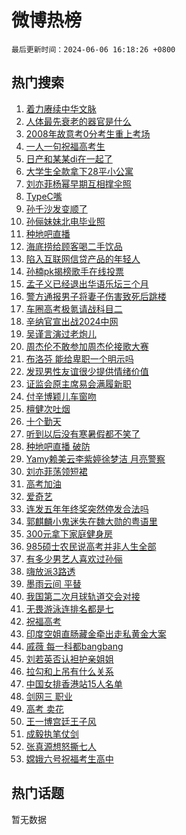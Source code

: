 # 微博热榜

`最后更新时间：2024-06-06 16:18:26 +0800`

## 热门搜索

1. [着力赓续中华文脉](https://m.weibo.cn/search?containerid=100103type%3D1%26t%3D10%26q%3D%23%E7%9D%80%E5%8A%9B%E8%B5%93%E7%BB%AD%E4%B8%AD%E5%8D%8E%E6%96%87%E8%84%89%23&stream_entry_id=51&isnewpage=1&extparam=seat%3D1%26stream_entry_id%3D51%26c_type%3D51%26pos%3D0%26cate%3D10103%26dgr%3D0%26q%3D%2523%25E7%259D%2580%25E5%258A%259B%25E8%25B5%2593%25E7%25BB%25AD%25E4%25B8%25AD%25E5%258D%258E%25E6%2596%2587%25E8%2584%2589%2523%26filter_type%3Drealtimehot%26display_time%3D1717661905%26pre_seqid%3D171766190550901353459)
1. [人体最先衰老的器官是什么](https://m.weibo.cn/search?containerid=100103type%3D1%26t%3D10%26q%3D%23%E4%BA%BA%E4%BD%93%E6%9C%80%E5%85%88%E8%A1%B0%E8%80%81%E7%9A%84%E5%99%A8%E5%AE%98%E6%98%AF%E4%BB%80%E4%B9%88%23&stream_entry_id=31&isnewpage=1&extparam=seat%3D1%26c_type%3D31%26pos%3D0%26cate%3D5001%26lcate%3D5001%26stream_entry_id%3D31%26band_rank%3D1%26flag%3D2%26q%3D%2523%25E4%25BA%25BA%25E4%25BD%2593%25E6%259C%2580%25E5%2585%2588%25E8%25A1%25B0%25E8%2580%2581%25E7%259A%2584%25E5%2599%25A8%25E5%25AE%2598%25E6%2598%25AF%25E4%25BB%2580%25E4%25B9%2588%2523%26dgr%3D0%26realpos%3D1%26filter_type%3Drealtimehot%26display_time%3D1717661905%26pre_seqid%3D171766190550901353459)
1. [2008年故意考0分考生重上考场](https://m.weibo.cn/search?containerid=100103type%3D1%26t%3D10%26q%3D%232008%E5%B9%B4%E6%95%85%E6%84%8F%E8%80%830%E5%88%86%E8%80%83%E7%94%9F%E9%87%8D%E4%B8%8A%E8%80%83%E5%9C%BA%23&stream_entry_id=31&isnewpage=1&extparam=seat%3D1%26c_type%3D31%26pos%3D1%26cate%3D5001%26lcate%3D5001%26stream_entry_id%3D31%26band_rank%3D2%26flag%3D2%26q%3D%25232008%25E5%25B9%25B4%25E6%2595%2585%25E6%2584%258F%25E8%2580%25830%25E5%2588%2586%25E8%2580%2583%25E7%2594%259F%25E9%2587%258D%25E4%25B8%258A%25E8%2580%2583%25E5%259C%25BA%2523%26dgr%3D0%26realpos%3D2%26filter_type%3Drealtimehot%26display_time%3D1717661905%26pre_seqid%3D171766190550901353459)
1. [一人一句祝福高考生](https://m.weibo.cn/search?containerid=100103type%3D1%26t%3D10%26q%3D%23%E4%B8%80%E4%BA%BA%E4%B8%80%E5%8F%A5%E7%A5%9D%E7%A6%8F%E9%AB%98%E8%80%83%E7%94%9F%23&stream_entry_id=31&isnewpage=1&extparam=seat%3D1%26c_type%3D31%26pos%3D2%26cate%3D5001%26lcate%3D5001%26stream_entry_id%3D31%26band_rank%3D3%26flag%3D16%26q%3D%2523%25E4%25B8%2580%25E4%25BA%25BA%25E4%25B8%2580%25E5%258F%25A5%25E7%25A5%259D%25E7%25A6%258F%25E9%25AB%2598%25E8%2580%2583%25E7%2594%259F%2523%26dgr%3D0%26realpos%3D3%26filter_type%3Drealtimehot%26display_time%3D1717661905%26pre_seqid%3D171766190550901353459)
1. [日产和某某di在一起了](https://m.weibo.cn/search?containerid=100103type%3D1%26t%3D10%26q%3D%23%E6%97%A5%E4%BA%A7%E5%92%8C%E6%9F%90%E6%9F%90di%E5%9C%A8%E4%B8%80%E8%B5%B7%E4%BA%86%23&stream_entry_id=31&isnewpage=1&extparam=seat%3D1%26c_type%3D31%26pos%3D3%26cate%3D5001%26lcate%3D5001%26stream_entry_id%3D31%26filter_type%3Drealtimehot%26band_rank%3D4%26is_ad_pos%3D1%26q%3D%2523%25E6%2597%25A5%25E4%25BA%25A7%25E5%2592%258C%25E6%259F%2590%25E6%259F%2590di%25E5%259C%25A8%25E4%25B8%2580%25E8%25B5%25B7%25E4%25BA%2586%2523%26dgr%3D0%26topic_ad%3D1%26adid%3D240620%26display_time%3D1717661905%26pre_seqid%3D171766190550901353459)
1. [大学生全款拿下28平小公寓](https://m.weibo.cn/search?containerid=100103type%3D1%26t%3D10%26q%3D%23%E5%A4%A7%E5%AD%A6%E7%94%9F%E5%85%A8%E6%AC%BE%E6%8B%BF%E4%B8%8B28%E5%B9%B3%E5%B0%8F%E5%85%AC%E5%AF%93%23&stream_entry_id=31&isnewpage=1&extparam=seat%3D1%26c_type%3D31%26pos%3D4%26cate%3D5001%26lcate%3D5001%26stream_entry_id%3D31%26band_rank%3D4%26flag%3D2%26q%3D%2523%25E5%25A4%25A7%25E5%25AD%25A6%25E7%2594%259F%25E5%2585%25A8%25E6%25AC%25BE%25E6%258B%25BF%25E4%25B8%258B28%25E5%25B9%25B3%25E5%25B0%258F%25E5%2585%25AC%25E5%25AF%2593%2523%26dgr%3D0%26realpos%3D4%26filter_type%3Drealtimehot%26display_time%3D1717661905%26pre_seqid%3D171766190550901353459)
1. [刘亦菲杨幂早期互相撑伞照](https://m.weibo.cn/search?containerid=100103type%3D1%26t%3D10%26q%3D%23%E5%88%98%E4%BA%A6%E8%8F%B2%E6%9D%A8%E5%B9%82%E6%97%A9%E6%9C%9F%E4%BA%92%E7%9B%B8%E6%92%91%E4%BC%9E%E7%85%A7%23&stream_entry_id=31&isnewpage=1&extparam=seat%3D1%26c_type%3D31%26pos%3D5%26cate%3D5001%26lcate%3D5001%26stream_entry_id%3D31%26band_rank%3D5%26flag%3D1%26q%3D%2523%25E5%2588%2598%25E4%25BA%25A6%25E8%258F%25B2%25E6%259D%25A8%25E5%25B9%2582%25E6%2597%25A9%25E6%259C%259F%25E4%25BA%2592%25E7%259B%25B8%25E6%2592%2591%25E4%25BC%259E%25E7%2585%25A7%2523%26dgr%3D0%26realpos%3D5%26filter_type%3Drealtimehot%26display_time%3D1717661905%26pre_seqid%3D171766190550901353459)
1. [TypeC嘴](https://m.weibo.cn/search?containerid=100103type%3D1%26t%3D10%26q%3D%23TypeC%E5%98%B4%23&stream_entry_id=31&isnewpage=1&extparam=seat%3D1%26c_type%3D31%26pos%3D6%26cate%3D5001%26lcate%3D5001%26stream_entry_id%3D31%26band_rank%3D6%26flag%3D1%26q%3D%2523TypeC%25E5%2598%25B4%2523%26dgr%3D0%26realpos%3D6%26filter_type%3Drealtimehot%26display_time%3D1717661905%26pre_seqid%3D171766190550901353459)
1. [孙千沙发变顺了](https://m.weibo.cn/search?containerid=100103type%3D1%26t%3D10%26q%3D%23%E5%AD%99%E5%8D%83%E6%B2%99%E5%8F%91%E5%8F%98%E9%A1%BA%E4%BA%86%23&stream_entry_id=31&isnewpage=1&extparam=seat%3D1%26c_type%3D31%26pos%3D7%26cate%3D5001%26lcate%3D5001%26stream_entry_id%3D31%26filter_type%3Drealtimehot%26band_rank%3D7%26is_ad_pos%3D1%26q%3D%2523%25E5%25AD%2599%25E5%258D%2583%25E6%25B2%2599%25E5%258F%2591%25E5%258F%2598%25E9%25A1%25BA%25E4%25BA%2586%2523%26dgr%3D0%26topic_ad%3D1%26adid%3D240649%26display_time%3D1717661905%26pre_seqid%3D171766190550901353459)
1. [孙俪妹妹北电毕业照](https://m.weibo.cn/search?containerid=100103type%3D1%26t%3D10%26q%3D%23%E5%AD%99%E4%BF%AA%E5%A6%B9%E5%A6%B9%E5%8C%97%E7%94%B5%E6%AF%95%E4%B8%9A%E7%85%A7%23&stream_entry_id=31&isnewpage=1&extparam=seat%3D1%26c_type%3D31%26pos%3D8%26cate%3D5001%26lcate%3D5001%26stream_entry_id%3D31%26band_rank%3D7%26flag%3D1%26q%3D%2523%25E5%25AD%2599%25E4%25BF%25AA%25E5%25A6%25B9%25E5%25A6%25B9%25E5%258C%2597%25E7%2594%25B5%25E6%25AF%2595%25E4%25B8%259A%25E7%2585%25A7%2523%26dgr%3D0%26realpos%3D7%26filter_type%3Drealtimehot%26display_time%3D1717661905%26pre_seqid%3D171766190550901353459)
1. [种地吧直播](https://m.weibo.cn/search?containerid=100103type%3D1%26t%3D10%26q%3D%E7%A7%8D%E5%9C%B0%E5%90%A7%E7%9B%B4%E6%92%AD&stream_entry_id=31&isnewpage=1&extparam=seat%3D1%26c_type%3D31%26pos%3D9%26cate%3D5001%26lcate%3D5001%26stream_entry_id%3D31%26band_rank%3D8%26flag%3D0%26q%3D%25E7%25A7%258D%25E5%259C%25B0%25E5%2590%25A7%25E7%259B%25B4%25E6%2592%25AD%26dgr%3D0%26realpos%3D8%26filter_type%3Drealtimehot%26display_time%3D1717661905%26pre_seqid%3D171766190550901353459)
1. [海底捞给顾客喝二手饮品](https://m.weibo.cn/search?containerid=100103type%3D1%26t%3D10%26q%3D%23%E6%B5%B7%E5%BA%95%E6%8D%9E%E7%BB%99%E9%A1%BE%E5%AE%A2%E5%96%9D%E4%BA%8C%E6%89%8B%E9%A5%AE%E5%93%81%23&stream_entry_id=31&isnewpage=1&extparam=seat%3D1%26c_type%3D31%26pos%3D10%26cate%3D5001%26lcate%3D5001%26stream_entry_id%3D31%26band_rank%3D9%26flag%3D2%26q%3D%2523%25E6%25B5%25B7%25E5%25BA%2595%25E6%258D%259E%25E7%25BB%2599%25E9%25A1%25BE%25E5%25AE%25A2%25E5%2596%259D%25E4%25BA%258C%25E6%2589%258B%25E9%25A5%25AE%25E5%2593%2581%2523%26dgr%3D0%26realpos%3D9%26filter_type%3Drealtimehot%26display_time%3D1717661905%26pre_seqid%3D171766190550901353459)
1. [陷入互联网信贷产品的年轻人](https://m.weibo.cn/search?containerid=100103type%3D1%26t%3D10%26q%3D%23%E9%99%B7%E5%85%A5%E4%BA%92%E8%81%94%E7%BD%91%E4%BF%A1%E8%B4%B7%E4%BA%A7%E5%93%81%E7%9A%84%E5%B9%B4%E8%BD%BB%E4%BA%BA%23&stream_entry_id=31&isnewpage=1&extparam=seat%3D1%26c_type%3D31%26pos%3D11%26cate%3D5001%26lcate%3D5001%26stream_entry_id%3D31%26band_rank%3D10%26flag%3D1%26q%3D%2523%25E9%2599%25B7%25E5%2585%25A5%25E4%25BA%2592%25E8%2581%2594%25E7%25BD%2591%25E4%25BF%25A1%25E8%25B4%25B7%25E4%25BA%25A7%25E5%2593%2581%25E7%259A%2584%25E5%25B9%25B4%25E8%25BD%25BB%25E4%25BA%25BA%2523%26dgr%3D0%26realpos%3D10%26filter_type%3Drealtimehot%26display_time%3D1717661905%26pre_seqid%3D171766190550901353459)
1. [孙楠pk揭榜歌手在线投票](https://m.weibo.cn/search?containerid=100103type%3D1%26t%3D10%26q%3D%E5%AD%99%E6%A5%A0pk%E6%8F%AD%E6%A6%9C%E6%AD%8C%E6%89%8B%E5%9C%A8%E7%BA%BF%E6%8A%95%E7%A5%A8&stream_entry_id=31&isnewpage=1&extparam=seat%3D1%26c_type%3D31%26pos%3D12%26cate%3D5001%26lcate%3D5001%26stream_entry_id%3D31%26band_rank%3D11%26flag%3D0%26q%3D%25E5%25AD%2599%25E6%25A5%25A0pk%25E6%258F%25AD%25E6%25A6%259C%25E6%25AD%258C%25E6%2589%258B%25E5%259C%25A8%25E7%25BA%25BF%25E6%258A%2595%25E7%25A5%25A8%26dgr%3D0%26realpos%3D11%26filter_type%3Drealtimehot%26display_time%3D1717661905%26pre_seqid%3D171766190550901353459)
1. [孟子义已经退出华语乐坛三个月](https://m.weibo.cn/search?containerid=100103type%3D1%26t%3D10%26q%3D%23%E5%AD%9F%E5%AD%90%E4%B9%89%E5%B7%B2%E7%BB%8F%E9%80%80%E5%87%BA%E5%8D%8E%E8%AF%AD%E4%B9%90%E5%9D%9B%E4%B8%89%E4%B8%AA%E6%9C%88%23&stream_entry_id=31&isnewpage=1&extparam=seat%3D1%26c_type%3D31%26pos%3D13%26cate%3D5001%26lcate%3D5001%26stream_entry_id%3D31%26band_rank%3D12%26flag%3D1%26q%3D%2523%25E5%25AD%259F%25E5%25AD%2590%25E4%25B9%2589%25E5%25B7%25B2%25E7%25BB%258F%25E9%2580%2580%25E5%2587%25BA%25E5%258D%258E%25E8%25AF%25AD%25E4%25B9%2590%25E5%259D%259B%25E4%25B8%2589%25E4%25B8%25AA%25E6%259C%2588%2523%26dgr%3D0%26realpos%3D12%26filter_type%3Drealtimehot%26display_time%3D1717661905%26pre_seqid%3D171766190550901353459)
1. [警方通报男子将妻子伤害致死后跳楼](https://m.weibo.cn/search?containerid=100103type%3D1%26t%3D10%26q%3D%23%E8%AD%A6%E6%96%B9%E9%80%9A%E6%8A%A5%E7%94%B7%E5%AD%90%E5%B0%86%E5%A6%BB%E5%AD%90%E4%BC%A4%E5%AE%B3%E8%87%B4%E6%AD%BB%E5%90%8E%E8%B7%B3%E6%A5%BC%23&stream_entry_id=31&isnewpage=1&extparam=seat%3D1%26c_type%3D31%26pos%3D14%26cate%3D5001%26lcate%3D5001%26stream_entry_id%3D31%26band_rank%3D13%26flag%3D0%26q%3D%2523%25E8%25AD%25A6%25E6%2596%25B9%25E9%2580%259A%25E6%258A%25A5%25E7%2594%25B7%25E5%25AD%2590%25E5%25B0%2586%25E5%25A6%25BB%25E5%25AD%2590%25E4%25BC%25A4%25E5%25AE%25B3%25E8%2587%25B4%25E6%25AD%25BB%25E5%2590%258E%25E8%25B7%25B3%25E6%25A5%25BC%2523%26dgr%3D0%26realpos%3D13%26filter_type%3Drealtimehot%26display_time%3D1717661905%26pre_seqid%3D171766190550901353459)
1. [车圈高考极氪请战科目二](https://m.weibo.cn/search?containerid=100103type%3D1%26t%3D10%26q%3D%23%E8%BD%A6%E5%9C%88%E9%AB%98%E8%80%83%E6%9E%81%E6%B0%AA%E8%AF%B7%E6%88%98%E7%A7%91%E7%9B%AE%E4%BA%8C%23&stream_entry_id=31&isnewpage=1&extparam=seat%3D1%26c_type%3D31%26pos%3D15%26cate%3D5001%26lcate%3D5001%26stream_entry_id%3D31%26adid%3D240636%26realpos%3D14%26flag%3D0%26q%3D%2523%25E8%25BD%25A6%25E5%259C%2588%25E9%25AB%2598%25E8%2580%2583%25E6%259E%2581%25E6%25B0%25AA%25E8%25AF%25B7%25E6%2588%2598%25E7%25A7%2591%25E7%259B%25AE%25E4%25BA%258C%2523%26dgr%3D0%26band_rank%3D14%26filter_type%3Drealtimehot%26display_time%3D1717661905%26pre_seqid%3D171766190550901353459)
1. [辛纳官宣出战2024中网](https://m.weibo.cn/search?containerid=100103type%3D1%26t%3D10%26q%3D%23%E8%BE%9B%E7%BA%B3%E5%AE%98%E5%AE%A3%E5%87%BA%E6%88%982024%E4%B8%AD%E7%BD%91%23&stream_entry_id=31&isnewpage=1&extparam=seat%3D1%26c_type%3D31%26pos%3D16%26cate%3D5001%26lcate%3D5001%26stream_entry_id%3D31%26adid%3D240884%26realpos%3D15%26flag%3D0%26q%3D%2523%25E8%25BE%259B%25E7%25BA%25B3%25E5%25AE%2598%25E5%25AE%25A3%25E5%2587%25BA%25E6%2588%25982024%25E4%25B8%25AD%25E7%25BD%2591%2523%26dgr%3D0%26band_rank%3D15%26filter_type%3Drealtimehot%26display_time%3D1717661905%26pre_seqid%3D171766190550901353459)
1. [吴谨言演过老炮儿](https://m.weibo.cn/search?containerid=100103type%3D1%26t%3D10%26q%3D%23%E5%90%B4%E8%B0%A8%E8%A8%80%E6%BC%94%E8%BF%87%E8%80%81%E7%82%AE%E5%84%BF%23&stream_entry_id=31&isnewpage=1&extparam=seat%3D1%26c_type%3D31%26pos%3D17%26cate%3D5001%26lcate%3D5001%26stream_entry_id%3D31%26band_rank%3D16%26flag%3D2%26q%3D%2523%25E5%2590%25B4%25E8%25B0%25A8%25E8%25A8%2580%25E6%25BC%2594%25E8%25BF%2587%25E8%2580%2581%25E7%2582%25AE%25E5%2584%25BF%2523%26dgr%3D0%26realpos%3D16%26filter_type%3Drealtimehot%26display_time%3D1717661905%26pre_seqid%3D171766190550901353459)
1. [周杰伦不敢参加周杰伦接歌大赛](https://m.weibo.cn/search?containerid=100103type%3D1%26t%3D10%26q%3D%23%E5%91%A8%E6%9D%B0%E4%BC%A6%E4%B8%8D%E6%95%A2%E5%8F%82%E5%8A%A0%E5%91%A8%E6%9D%B0%E4%BC%A6%E6%8E%A5%E6%AD%8C%E5%A4%A7%E8%B5%9B%23&stream_entry_id=31&isnewpage=1&extparam=seat%3D1%26c_type%3D31%26pos%3D18%26cate%3D5001%26lcate%3D5001%26stream_entry_id%3D31%26band_rank%3D17%26flag%3D2%26q%3D%2523%25E5%2591%25A8%25E6%259D%25B0%25E4%25BC%25A6%25E4%25B8%258D%25E6%2595%25A2%25E5%258F%2582%25E5%258A%25A0%25E5%2591%25A8%25E6%259D%25B0%25E4%25BC%25A6%25E6%258E%25A5%25E6%25AD%258C%25E5%25A4%25A7%25E8%25B5%259B%2523%26dgr%3D0%26realpos%3D17%26filter_type%3Drealtimehot%26display_time%3D1717661905%26pre_seqid%3D171766190550901353459)
1. [布洛芬 能给卑职一个明示吗](https://m.weibo.cn/search?containerid=100103type%3D1%26t%3D10%26q%3D%E5%B8%83%E6%B4%9B%E8%8A%AC+%E8%83%BD%E7%BB%99%E5%8D%91%E8%81%8C%E4%B8%80%E4%B8%AA%E6%98%8E%E7%A4%BA%E5%90%97&stream_entry_id=31&isnewpage=1&extparam=seat%3D1%26c_type%3D31%26pos%3D19%26cate%3D5001%26lcate%3D5001%26stream_entry_id%3D31%26band_rank%3D18%26flag%3D0%26q%3D%25E5%25B8%2583%25E6%25B4%259B%25E8%258A%25AC%2520%25E8%2583%25BD%25E7%25BB%2599%25E5%258D%2591%25E8%2581%258C%25E4%25B8%2580%25E4%25B8%25AA%25E6%2598%258E%25E7%25A4%25BA%25E5%2590%2597%26dgr%3D0%26realpos%3D18%26filter_type%3Drealtimehot%26display_time%3D1717661905%26pre_seqid%3D171766190550901353459)
1. [发现男性友谊很少提供情绪价值](https://m.weibo.cn/search?containerid=100103type%3D1%26t%3D10%26q%3D%23%E5%8F%91%E7%8E%B0%E7%94%B7%E6%80%A7%E5%8F%8B%E8%B0%8A%E5%BE%88%E5%B0%91%E6%8F%90%E4%BE%9B%E6%83%85%E7%BB%AA%E4%BB%B7%E5%80%BC%23&stream_entry_id=31&isnewpage=1&extparam=seat%3D1%26c_type%3D31%26pos%3D20%26cate%3D5001%26lcate%3D5001%26stream_entry_id%3D31%26band_rank%3D19%26flag%3D0%26q%3D%2523%25E5%258F%2591%25E7%258E%25B0%25E7%2594%25B7%25E6%2580%25A7%25E5%258F%258B%25E8%25B0%258A%25E5%25BE%2588%25E5%25B0%2591%25E6%258F%2590%25E4%25BE%259B%25E6%2583%2585%25E7%25BB%25AA%25E4%25BB%25B7%25E5%2580%25BC%2523%26dgr%3D0%26realpos%3D19%26filter_type%3Drealtimehot%26display_time%3D1717661905%26pre_seqid%3D171766190550901353459)
1. [证监会原主席易会满履新职](https://m.weibo.cn/search?containerid=100103type%3D1%26t%3D10%26q%3D%23%E8%AF%81%E7%9B%91%E4%BC%9A%E5%8E%9F%E4%B8%BB%E5%B8%AD%E6%98%93%E4%BC%9A%E6%BB%A1%E5%B1%A5%E6%96%B0%E8%81%8C%23&stream_entry_id=31&isnewpage=1&extparam=seat%3D1%26c_type%3D31%26pos%3D21%26cate%3D5001%26lcate%3D5001%26stream_entry_id%3D31%26band_rank%3D20%26flag%3D0%26q%3D%2523%25E8%25AF%2581%25E7%259B%2591%25E4%25BC%259A%25E5%258E%259F%25E4%25B8%25BB%25E5%25B8%25AD%25E6%2598%2593%25E4%25BC%259A%25E6%25BB%25A1%25E5%25B1%25A5%25E6%2596%25B0%25E8%2581%258C%2523%26dgr%3D0%26realpos%3D20%26filter_type%3Drealtimehot%26display_time%3D1717661905%26pre_seqid%3D171766190550901353459)
1. [付辛博颖儿车窗吻](https://m.weibo.cn/search?containerid=100103type%3D1%26t%3D10%26q%3D%23%E4%BB%98%E8%BE%9B%E5%8D%9A%E9%A2%96%E5%84%BF%E8%BD%A6%E7%AA%97%E5%90%BB%23&stream_entry_id=31&isnewpage=1&extparam=seat%3D1%26c_type%3D31%26pos%3D22%26cate%3D5001%26lcate%3D5001%26stream_entry_id%3D31%26band_rank%3D21%26flag%3D1%26q%3D%2523%25E4%25BB%2598%25E8%25BE%259B%25E5%258D%259A%25E9%25A2%2596%25E5%2584%25BF%25E8%25BD%25A6%25E7%25AA%2597%25E5%2590%25BB%2523%26dgr%3D0%26realpos%3D21%26filter_type%3Drealtimehot%26display_time%3D1717661905%26pre_seqid%3D171766190550901353459)
1. [檀健次吐烟](https://m.weibo.cn/search?containerid=100103type%3D1%26t%3D10%26q%3D%23%E6%AA%80%E5%81%A5%E6%AC%A1%E5%90%90%E7%83%9F%23&stream_entry_id=31&isnewpage=1&extparam=seat%3D1%26c_type%3D31%26pos%3D23%26cate%3D5001%26lcate%3D5001%26stream_entry_id%3D31%26band_rank%3D22%26flag%3D2%26q%3D%2523%25E6%25AA%2580%25E5%2581%25A5%25E6%25AC%25A1%25E5%2590%2590%25E7%2583%259F%2523%26dgr%3D0%26realpos%3D22%26filter_type%3Drealtimehot%26display_time%3D1717661905%26pre_seqid%3D171766190550901353459)
1. [十个勤天](https://m.weibo.cn/search?containerid=100103type%3D1%26t%3D10%26q%3D%E5%8D%81%E4%B8%AA%E5%8B%A4%E5%A4%A9&stream_entry_id=31&isnewpage=1&extparam=seat%3D1%26c_type%3D31%26pos%3D24%26cate%3D5001%26lcate%3D5001%26stream_entry_id%3D31%26band_rank%3D23%26flag%3D0%26q%3D%25E5%258D%2581%25E4%25B8%25AA%25E5%258B%25A4%25E5%25A4%25A9%26dgr%3D0%26realpos%3D23%26filter_type%3Drealtimehot%26display_time%3D1717661905%26pre_seqid%3D171766190550901353459)
1. [听到以后没有寒暑假都不笑了](https://m.weibo.cn/search?containerid=100103type%3D1%26t%3D10%26q%3D%23%E5%90%AC%E5%88%B0%E4%BB%A5%E5%90%8E%E6%B2%A1%E6%9C%89%E5%AF%92%E6%9A%91%E5%81%87%E9%83%BD%E4%B8%8D%E7%AC%91%E4%BA%86%23&stream_entry_id=31&isnewpage=1&extparam=seat%3D1%26c_type%3D31%26pos%3D25%26cate%3D5001%26lcate%3D5001%26stream_entry_id%3D31%26band_rank%3D24%26flag%3D1%26q%3D%2523%25E5%2590%25AC%25E5%2588%25B0%25E4%25BB%25A5%25E5%2590%258E%25E6%25B2%25A1%25E6%259C%2589%25E5%25AF%2592%25E6%259A%2591%25E5%2581%2587%25E9%2583%25BD%25E4%25B8%258D%25E7%25AC%2591%25E4%25BA%2586%2523%26dgr%3D0%26realpos%3D24%26filter_type%3Drealtimehot%26display_time%3D1717661905%26pre_seqid%3D171766190550901353459)
1. [种地吧直播 破防](https://m.weibo.cn/search?containerid=100103type%3D1%26t%3D10%26q%3D%E7%A7%8D%E5%9C%B0%E5%90%A7%E7%9B%B4%E6%92%AD+%E7%A0%B4%E9%98%B2&stream_entry_id=31&isnewpage=1&extparam=seat%3D1%26c_type%3D31%26pos%3D26%26cate%3D5001%26lcate%3D5001%26stream_entry_id%3D31%26band_rank%3D25%26flag%3D1%26q%3D%25E7%25A7%258D%25E5%259C%25B0%25E5%2590%25A7%25E7%259B%25B4%25E6%2592%25AD%2520%25E7%25A0%25B4%25E9%2598%25B2%26dgr%3D0%26realpos%3D25%26filter_type%3Drealtimehot%26display_time%3D1717661905%26pre_seqid%3D171766190550901353459)
1. [Yamy赖美云李紫婷徐梦洁 月亮警察](https://m.weibo.cn/search?containerid=100103type%3D1%26t%3D10%26q%3DYamy%E8%B5%96%E7%BE%8E%E4%BA%91%E6%9D%8E%E7%B4%AB%E5%A9%B7%E5%BE%90%E6%A2%A6%E6%B4%81+%E6%9C%88%E4%BA%AE%E8%AD%A6%E5%AF%9F&stream_entry_id=31&isnewpage=1&extparam=seat%3D1%26c_type%3D31%26pos%3D27%26cate%3D5001%26lcate%3D5001%26stream_entry_id%3D31%26band_rank%3D26%26flag%3D1%26q%3DYamy%25E8%25B5%2596%25E7%25BE%258E%25E4%25BA%2591%25E6%259D%258E%25E7%25B4%25AB%25E5%25A9%25B7%25E5%25BE%2590%25E6%25A2%25A6%25E6%25B4%2581%2520%25E6%259C%2588%25E4%25BA%25AE%25E8%25AD%25A6%25E5%25AF%259F%26dgr%3D0%26realpos%3D26%26filter_type%3Drealtimehot%26display_time%3D1717661905%26pre_seqid%3D171766190550901353459)
1. [刘亦菲荡领短裙](https://m.weibo.cn/search?containerid=100103type%3D1%26t%3D10%26q%3D%23%E5%88%98%E4%BA%A6%E8%8F%B2%E8%8D%A1%E9%A2%86%E7%9F%AD%E8%A3%99%23&stream_entry_id=31&isnewpage=1&extparam=seat%3D1%26c_type%3D31%26pos%3D28%26cate%3D5001%26lcate%3D5001%26stream_entry_id%3D31%26band_rank%3D27%26flag%3D1%26q%3D%2523%25E5%2588%2598%25E4%25BA%25A6%25E8%258F%25B2%25E8%258D%25A1%25E9%25A2%2586%25E7%259F%25AD%25E8%25A3%2599%2523%26dgr%3D0%26realpos%3D27%26filter_type%3Drealtimehot%26display_time%3D1717661905%26pre_seqid%3D171766190550901353459)
1. [高考加油](https://m.weibo.cn/search?containerid=100103type%3D1%26t%3D10%26q%3D%E9%AB%98%E8%80%83%E5%8A%A0%E6%B2%B9&stream_entry_id=31&isnewpage=1&extparam=seat%3D1%26c_type%3D31%26pos%3D29%26cate%3D5001%26lcate%3D5001%26stream_entry_id%3D31%26band_rank%3D28%26flag%3D0%26q%3D%25E9%25AB%2598%25E8%2580%2583%25E5%258A%25A0%25E6%25B2%25B9%26dgr%3D0%26realpos%3D28%26filter_type%3Drealtimehot%26display_time%3D1717661905%26pre_seqid%3D171766190550901353459)
1. [爱奇艺](https://m.weibo.cn/search?containerid=100103type%3D1%26t%3D10%26q%3D%E7%88%B1%E5%A5%87%E8%89%BA&stream_entry_id=31&isnewpage=1&extparam=seat%3D1%26c_type%3D31%26pos%3D30%26cate%3D5001%26lcate%3D5001%26stream_entry_id%3D31%26band_rank%3D29%26flag%3D1%26q%3D%25E7%2588%25B1%25E5%25A5%2587%25E8%2589%25BA%26dgr%3D0%26realpos%3D29%26filter_type%3Drealtimehot%26display_time%3D1717661905%26pre_seqid%3D171766190550901353459)
1. [连发五年年终奖突然停发合法吗](https://m.weibo.cn/search?containerid=100103type%3D1%26t%3D10%26q%3D%23%E8%BF%9E%E5%8F%91%E4%BA%94%E5%B9%B4%E5%B9%B4%E7%BB%88%E5%A5%96%E7%AA%81%E7%84%B6%E5%81%9C%E5%8F%91%E5%90%88%E6%B3%95%E5%90%97%23&stream_entry_id=31&isnewpage=1&extparam=seat%3D1%26c_type%3D31%26pos%3D31%26cate%3D5001%26lcate%3D5001%26stream_entry_id%3D31%26band_rank%3D30%26flag%3D1%26q%3D%2523%25E8%25BF%259E%25E5%258F%2591%25E4%25BA%2594%25E5%25B9%25B4%25E5%25B9%25B4%25E7%25BB%2588%25E5%25A5%2596%25E7%25AA%2581%25E7%2584%25B6%25E5%2581%259C%25E5%258F%2591%25E5%2590%2588%25E6%25B3%2595%25E5%2590%2597%2523%26dgr%3D0%26realpos%3D30%26filter_type%3Drealtimehot%26display_time%3D1717661905%26pre_seqid%3D171766190550901353459)
1. [郭麒麟小鬼迷失在魏大勋的粤语里](https://m.weibo.cn/search?containerid=100103type%3D1%26t%3D10%26q%3D%23%E9%83%AD%E9%BA%92%E9%BA%9F%E5%B0%8F%E9%AC%BC%E8%BF%B7%E5%A4%B1%E5%9C%A8%E9%AD%8F%E5%A4%A7%E5%8B%8B%E7%9A%84%E7%B2%A4%E8%AF%AD%E9%87%8C%23&stream_entry_id=31&isnewpage=1&extparam=seat%3D1%26c_type%3D31%26pos%3D32%26cate%3D5001%26lcate%3D5001%26stream_entry_id%3D31%26adid%3D240553%26realpos%3D31%26flag%3D0%26q%3D%2523%25E9%2583%25AD%25E9%25BA%2592%25E9%25BA%259F%25E5%25B0%258F%25E9%25AC%25BC%25E8%25BF%25B7%25E5%25A4%25B1%25E5%259C%25A8%25E9%25AD%258F%25E5%25A4%25A7%25E5%258B%258B%25E7%259A%2584%25E7%25B2%25A4%25E8%25AF%25AD%25E9%2587%258C%2523%26dgr%3D0%26band_rank%3D31%26filter_type%3Drealtimehot%26display_time%3D1717661905%26pre_seqid%3D171766190550901353459)
1. [300元拿下家庭健身房](https://m.weibo.cn/search?containerid=100103type%3D1%26t%3D10%26q%3D300%E5%85%83%E6%8B%BF%E4%B8%8B%E5%AE%B6%E5%BA%AD%E5%81%A5%E8%BA%AB%E6%88%BF&stream_entry_id=31&isnewpage=1&extparam=seat%3D1%26c_type%3D31%26pos%3D33%26cate%3D5001%26lcate%3D5001%26stream_entry_id%3D31%26adid%3D240848%26realpos%3D32%26flag%3D0%26q%3D300%25E5%2585%2583%25E6%258B%25BF%25E4%25B8%258B%25E5%25AE%25B6%25E5%25BA%25AD%25E5%2581%25A5%25E8%25BA%25AB%25E6%2588%25BF%26dgr%3D0%26band_rank%3D32%26filter_type%3Drealtimehot%26display_time%3D1717661905%26pre_seqid%3D171766190550901353459)
1. [985硕士农民说高考并非人生全部](https://m.weibo.cn/search?containerid=100103type%3D1%26t%3D10%26q%3D%23985%E7%A1%95%E5%A3%AB%E5%86%9C%E6%B0%91%E8%AF%B4%E9%AB%98%E8%80%83%E5%B9%B6%E9%9D%9E%E4%BA%BA%E7%94%9F%E5%85%A8%E9%83%A8%23&stream_entry_id=31&isnewpage=1&extparam=seat%3D1%26c_type%3D31%26pos%3D34%26cate%3D5001%26lcate%3D5001%26stream_entry_id%3D31%26band_rank%3D33%26flag%3D1%26q%3D%2523985%25E7%25A1%2595%25E5%25A3%25AB%25E5%2586%259C%25E6%25B0%2591%25E8%25AF%25B4%25E9%25AB%2598%25E8%2580%2583%25E5%25B9%25B6%25E9%259D%259E%25E4%25BA%25BA%25E7%2594%259F%25E5%2585%25A8%25E9%2583%25A8%2523%26dgr%3D0%26realpos%3D33%26filter_type%3Drealtimehot%26display_time%3D1717661905%26pre_seqid%3D171766190550901353459)
1. [有多少男艺人喜欢过孙俪](https://m.weibo.cn/search?containerid=100103type%3D1%26t%3D10%26q%3D%E6%9C%89%E5%A4%9A%E5%B0%91%E7%94%B7%E8%89%BA%E4%BA%BA%E5%96%9C%E6%AC%A2%E8%BF%87%E5%AD%99%E4%BF%AA&stream_entry_id=31&isnewpage=1&extparam=seat%3D1%26c_type%3D31%26pos%3D35%26cate%3D5001%26lcate%3D5001%26stream_entry_id%3D31%26band_rank%3D34%26flag%3D1%26q%3D%25E6%259C%2589%25E5%25A4%259A%25E5%25B0%2591%25E7%2594%25B7%25E8%2589%25BA%25E4%25BA%25BA%25E5%2596%259C%25E6%25AC%25A2%25E8%25BF%2587%25E5%25AD%2599%25E4%25BF%25AA%26dgr%3D0%26realpos%3D34%26filter_type%3Drealtimehot%26display_time%3D1717661905%26pre_seqid%3D171766190550901353459)
1. [嗨放派3路透](https://m.weibo.cn/search?containerid=100103type%3D1%26t%3D10%26q%3D%23%E5%97%A8%E6%94%BE%E6%B4%BE3%E8%B7%AF%E9%80%8F%23&stream_entry_id=31&isnewpage=1&extparam=seat%3D1%26c_type%3D31%26pos%3D36%26cate%3D5001%26lcate%3D5001%26stream_entry_id%3D31%26band_rank%3D35%26flag%3D1%26q%3D%2523%25E5%2597%25A8%25E6%2594%25BE%25E6%25B4%25BE3%25E8%25B7%25AF%25E9%2580%258F%2523%26dgr%3D0%26realpos%3D35%26filter_type%3Drealtimehot%26display_time%3D1717661905%26pre_seqid%3D171766190550901353459)
1. [墨雨云间 平替](https://m.weibo.cn/search?containerid=100103type%3D1%26t%3D10%26q%3D%E5%A2%A8%E9%9B%A8%E4%BA%91%E9%97%B4+%E5%B9%B3%E6%9B%BF&stream_entry_id=31&isnewpage=1&extparam=seat%3D1%26c_type%3D31%26pos%3D37%26cate%3D5001%26lcate%3D5001%26stream_entry_id%3D31%26band_rank%3D36%26flag%3D0%26q%3D%25E5%25A2%25A8%25E9%259B%25A8%25E4%25BA%2591%25E9%2597%25B4%2520%25E5%25B9%25B3%25E6%259B%25BF%26dgr%3D0%26realpos%3D36%26filter_type%3Drealtimehot%26display_time%3D1717661905%26pre_seqid%3D171766190550901353459)
1. [我国第二次月球轨道交会对接](https://m.weibo.cn/search?containerid=100103type%3D1%26t%3D10%26q%3D%23%E6%88%91%E5%9B%BD%E7%AC%AC%E4%BA%8C%E6%AC%A1%E6%9C%88%E7%90%83%E8%BD%A8%E9%81%93%E4%BA%A4%E4%BC%9A%E5%AF%B9%E6%8E%A5%23&stream_entry_id=31&isnewpage=1&extparam=seat%3D1%26c_type%3D31%26pos%3D38%26cate%3D5001%26lcate%3D5001%26stream_entry_id%3D31%26band_rank%3D37%26flag%3D1%26q%3D%2523%25E6%2588%2591%25E5%259B%25BD%25E7%25AC%25AC%25E4%25BA%258C%25E6%25AC%25A1%25E6%259C%2588%25E7%2590%2583%25E8%25BD%25A8%25E9%2581%2593%25E4%25BA%25A4%25E4%25BC%259A%25E5%25AF%25B9%25E6%258E%25A5%2523%26dgr%3D0%26realpos%3D37%26filter_type%3Drealtimehot%26display_time%3D1717661905%26pre_seqid%3D171766190550901353459)
1. [无畏游泳连排名都是七](https://m.weibo.cn/search?containerid=100103type%3D1%26t%3D10%26q%3D%23%E6%97%A0%E7%95%8F%E6%B8%B8%E6%B3%B3%E8%BF%9E%E6%8E%92%E5%90%8D%E9%83%BD%E6%98%AF%E4%B8%83%23&stream_entry_id=31&isnewpage=1&extparam=seat%3D1%26c_type%3D31%26pos%3D39%26cate%3D5001%26lcate%3D5001%26stream_entry_id%3D31%26band_rank%3D38%26flag%3D1%26q%3D%2523%25E6%2597%25A0%25E7%2595%258F%25E6%25B8%25B8%25E6%25B3%25B3%25E8%25BF%259E%25E6%258E%2592%25E5%2590%258D%25E9%2583%25BD%25E6%2598%25AF%25E4%25B8%2583%2523%26dgr%3D0%26realpos%3D38%26filter_type%3Drealtimehot%26display_time%3D1717661905%26pre_seqid%3D171766190550901353459)
1. [祝福高考](https://m.weibo.cn/search?containerid=100103type%3D1%26t%3D10%26q%3D%23%E7%A5%9D%E7%A6%8F%E9%AB%98%E8%80%83%23&stream_entry_id=31&isnewpage=1&extparam=seat%3D1%26c_type%3D31%26pos%3D40%26cate%3D5001%26lcate%3D5001%26stream_entry_id%3D31%26band_rank%3D39%26flag%3D0%26q%3D%2523%25E7%25A5%259D%25E7%25A6%258F%25E9%25AB%2598%25E8%2580%2583%2523%26dgr%3D0%26realpos%3D39%26filter_type%3Drealtimehot%26display_time%3D1717661905%26pre_seqid%3D171766190550901353459)
1. [印度空姐直肠藏金牵出走私黄金大案](https://m.weibo.cn/search?containerid=100103type%3D1%26t%3D10%26q%3D%23%E5%8D%B0%E5%BA%A6%E7%A9%BA%E5%A7%90%E7%9B%B4%E8%82%A0%E8%97%8F%E9%87%91%E7%89%B5%E5%87%BA%E8%B5%B0%E7%A7%81%E9%BB%84%E9%87%91%E5%A4%A7%E6%A1%88%23&stream_entry_id=31&isnewpage=1&extparam=seat%3D1%26c_type%3D31%26pos%3D41%26cate%3D5001%26lcate%3D5001%26stream_entry_id%3D31%26band_rank%3D40%26flag%3D1%26q%3D%2523%25E5%258D%25B0%25E5%25BA%25A6%25E7%25A9%25BA%25E5%25A7%2590%25E7%259B%25B4%25E8%2582%25A0%25E8%2597%258F%25E9%2587%2591%25E7%2589%25B5%25E5%2587%25BA%25E8%25B5%25B0%25E7%25A7%2581%25E9%25BB%2584%25E9%2587%2591%25E5%25A4%25A7%25E6%25A1%2588%2523%26dgr%3D0%26realpos%3D40%26filter_type%3Drealtimehot%26display_time%3D1717661905%26pre_seqid%3D171766190550901353459)
1. [戚薇 每一科都bangbang](https://m.weibo.cn/search?containerid=100103type%3D1%26t%3D10%26q%3D%E6%88%9A%E8%96%87+%E6%AF%8F%E4%B8%80%E7%A7%91%E9%83%BDbangbang&stream_entry_id=31&isnewpage=1&extparam=seat%3D1%26c_type%3D31%26pos%3D42%26cate%3D5001%26lcate%3D5001%26stream_entry_id%3D31%26band_rank%3D41%26flag%3D1%26q%3D%25E6%2588%259A%25E8%2596%2587%2520%25E6%25AF%258F%25E4%25B8%2580%25E7%25A7%2591%25E9%2583%25BDbangbang%26dgr%3D0%26realpos%3D41%26filter_type%3Drealtimehot%26display_time%3D1717661905%26pre_seqid%3D171766190550901353459)
1. [刘若英否认袒护亲姐姐](https://m.weibo.cn/search?containerid=100103type%3D1%26t%3D10%26q%3D%23%E5%88%98%E8%8B%A5%E8%8B%B1%E5%90%A6%E8%AE%A4%E8%A2%92%E6%8A%A4%E4%BA%B2%E5%A7%90%E5%A7%90%23&stream_entry_id=31&isnewpage=1&extparam=seat%3D1%26c_type%3D31%26pos%3D43%26cate%3D5001%26lcate%3D5001%26stream_entry_id%3D31%26band_rank%3D42%26flag%3D0%26q%3D%2523%25E5%2588%2598%25E8%258B%25A5%25E8%258B%25B1%25E5%2590%25A6%25E8%25AE%25A4%25E8%25A2%2592%25E6%258A%25A4%25E4%25BA%25B2%25E5%25A7%2590%25E5%25A7%2590%2523%26dgr%3D0%26realpos%3D42%26filter_type%3Drealtimehot%26display_time%3D1717661905%26pre_seqid%3D171766190550901353459)
1. [拉勾和上吊有什么关系](https://m.weibo.cn/search?containerid=100103type%3D1%26t%3D10%26q%3D%E6%8B%89%E5%8B%BE%E5%92%8C%E4%B8%8A%E5%90%8A%E6%9C%89%E4%BB%80%E4%B9%88%E5%85%B3%E7%B3%BB&stream_entry_id=31&isnewpage=1&extparam=seat%3D1%26c_type%3D31%26pos%3D44%26cate%3D5001%26lcate%3D5001%26stream_entry_id%3D31%26band_rank%3D43%26flag%3D1%26q%3D%25E6%258B%2589%25E5%258B%25BE%25E5%2592%258C%25E4%25B8%258A%25E5%2590%258A%25E6%259C%2589%25E4%25BB%2580%25E4%25B9%2588%25E5%2585%25B3%25E7%25B3%25BB%26dgr%3D0%26realpos%3D43%26filter_type%3Drealtimehot%26display_time%3D1717661905%26pre_seqid%3D171766190550901353459)
1. [中国女排香港站15人名单](https://m.weibo.cn/search?containerid=100103type%3D1%26t%3D10%26q%3D%23%E4%B8%AD%E5%9B%BD%E5%A5%B3%E6%8E%92%E9%A6%99%E6%B8%AF%E7%AB%9915%E4%BA%BA%E5%90%8D%E5%8D%95%23&stream_entry_id=31&isnewpage=1&extparam=seat%3D1%26c_type%3D31%26pos%3D45%26cate%3D5001%26lcate%3D5001%26stream_entry_id%3D31%26band_rank%3D44%26flag%3D1%26q%3D%2523%25E4%25B8%25AD%25E5%259B%25BD%25E5%25A5%25B3%25E6%258E%2592%25E9%25A6%2599%25E6%25B8%25AF%25E7%25AB%259915%25E4%25BA%25BA%25E5%2590%258D%25E5%258D%2595%2523%26dgr%3D0%26realpos%3D44%26filter_type%3Drealtimehot%26display_time%3D1717661905%26pre_seqid%3D171766190550901353459)
1. [剑网三 职业](https://m.weibo.cn/search?containerid=100103type%3D1%26t%3D10%26q%3D%E5%89%91%E7%BD%91%E4%B8%89+%E8%81%8C%E4%B8%9A&stream_entry_id=31&isnewpage=1&extparam=seat%3D1%26c_type%3D31%26pos%3D46%26cate%3D5001%26lcate%3D5001%26stream_entry_id%3D31%26band_rank%3D45%26flag%3D1%26q%3D%25E5%2589%2591%25E7%25BD%2591%25E4%25B8%2589%2520%25E8%2581%258C%25E4%25B8%259A%26dgr%3D0%26realpos%3D45%26filter_type%3Drealtimehot%26display_time%3D1717661905%26pre_seqid%3D171766190550901353459)
1. [高考 卖花](https://m.weibo.cn/search?containerid=100103type%3D1%26t%3D10%26q%3D%E9%AB%98%E8%80%83+%E5%8D%96%E8%8A%B1&stream_entry_id=31&isnewpage=1&extparam=seat%3D1%26c_type%3D31%26pos%3D47%26cate%3D5001%26lcate%3D5001%26stream_entry_id%3D31%26band_rank%3D46%26flag%3D0%26q%3D%25E9%25AB%2598%25E8%2580%2583%2520%25E5%258D%2596%25E8%258A%25B1%26dgr%3D0%26realpos%3D46%26filter_type%3Drealtimehot%26display_time%3D1717661905%26pre_seqid%3D171766190550901353459)
1. [王一博宫廷王子风](https://m.weibo.cn/search?containerid=100103type%3D1%26t%3D10%26q%3D%23%E7%8E%8B%E4%B8%80%E5%8D%9A%E5%AE%AB%E5%BB%B7%E7%8E%8B%E5%AD%90%E9%A3%8E%23&stream_entry_id=31&isnewpage=1&extparam=seat%3D1%26c_type%3D31%26pos%3D48%26cate%3D5001%26lcate%3D5001%26stream_entry_id%3D31%26band_rank%3D47%26flag%3D0%26q%3D%2523%25E7%258E%258B%25E4%25B8%2580%25E5%258D%259A%25E5%25AE%25AB%25E5%25BB%25B7%25E7%258E%258B%25E5%25AD%2590%25E9%25A3%258E%2523%26dgr%3D0%26realpos%3D47%26filter_type%3Drealtimehot%26display_time%3D1717661905%26pre_seqid%3D171766190550901353459)
1. [成毅执笔仗剑](https://m.weibo.cn/search?containerid=100103type%3D1%26t%3D10%26q%3D%23%E6%88%90%E6%AF%85%E6%89%A7%E7%AC%94%E4%BB%97%E5%89%91%23&stream_entry_id=31&isnewpage=1&extparam=seat%3D1%26c_type%3D31%26pos%3D49%26cate%3D5001%26lcate%3D5001%26stream_entry_id%3D31%26band_rank%3D48%26flag%3D1%26q%3D%2523%25E6%2588%2590%25E6%25AF%2585%25E6%2589%25A7%25E7%25AC%2594%25E4%25BB%2597%25E5%2589%2591%2523%26dgr%3D0%26realpos%3D48%26filter_type%3Drealtimehot%26display_time%3D1717661905%26pre_seqid%3D171766190550901353459)
1. [张真源想怒撕七人](https://m.weibo.cn/search?containerid=100103type%3D1%26t%3D10%26q%3D%E5%BC%A0%E7%9C%9F%E6%BA%90%E6%83%B3%E6%80%92%E6%92%95%E4%B8%83%E4%BA%BA&stream_entry_id=31&isnewpage=1&extparam=seat%3D1%26c_type%3D31%26pos%3D50%26cate%3D5001%26lcate%3D5001%26stream_entry_id%3D31%26band_rank%3D49%26flag%3D1%26q%3D%25E5%25BC%25A0%25E7%259C%259F%25E6%25BA%2590%25E6%2583%25B3%25E6%2580%2592%25E6%2592%2595%25E4%25B8%2583%25E4%25BA%25BA%26dgr%3D0%26realpos%3D49%26filter_type%3Drealtimehot%26display_time%3D1717661905%26pre_seqid%3D171766190550901353459)
1. [嫦娥六号祝福考生高中](https://m.weibo.cn/search?containerid=100103type%3D1%26t%3D10%26q%3D%23%E5%AB%A6%E5%A8%A5%E5%85%AD%E5%8F%B7%E7%A5%9D%E7%A6%8F%E8%80%83%E7%94%9F%E9%AB%98%E4%B8%AD%23&stream_entry_id=31&isnewpage=1&extparam=seat%3D1%26c_type%3D31%26pos%3D51%26cate%3D5001%26lcate%3D5001%26stream_entry_id%3D31%26band_rank%3D50%26flag%3D1%26q%3D%2523%25E5%25AB%25A6%25E5%25A8%25A5%25E5%2585%25AD%25E5%258F%25B7%25E7%25A5%259D%25E7%25A6%258F%25E8%2580%2583%25E7%2594%259F%25E9%25AB%2598%25E4%25B8%25AD%2523%26dgr%3D0%26realpos%3D50%26filter_type%3Drealtimehot%26display_time%3D1717661905%26pre_seqid%3D171766190550901353459)

## 热门话题

暂无数据
